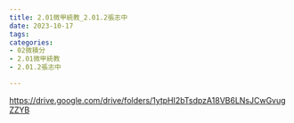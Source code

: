 ```yaml
---
title: 2.01微甲統教_2.01.2張志中
date: 2023-10-17
tags: 
categories:
- 02微積分
- 2.01微甲統教
- 2.01.2張志中

---
```

https://drive.google.com/drive/folders/1ytpHI2bTsdpzA18VB6LNsJCwGvugZZYB
